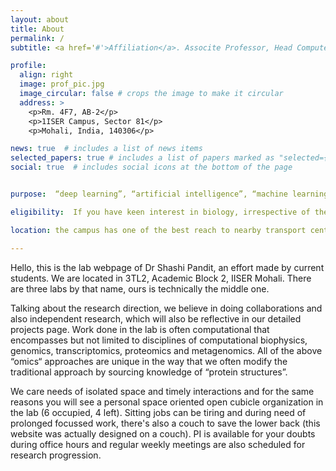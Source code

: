 ```yaml
---
layout: about
title: About
permalink: /
subtitle: <a href='#'>Affiliation</a>. Associte Professor, Head Computer Centre, Department of Biological Sciences, Indian Institute of Science Education and Research, Mohali.

profile:
  align: right
  image: prof_pic.jpg
  image_circular: false # crops the image to make it circular
  address: >
    <p>Rm. 4F7, AB-2</p>
    <p>1ISER Campus, Sector 81</p>
    <p>Mohali, India, 140306</p>

news: true  # includes a list of news items
selected_papers: true # includes a list of papers marked as "selected={true}"
social: true  # includes social icons at the bottom of the page


purpose:  “deep learning”, “artificial intelligence”, “machine learning”, “python”, “R”. How often do you hear those words in your everyday life ?. words and technology may have fancied out today but such were the bread and butter for bioinformaticians and computational biologists for a long time. For instance, Hidden markov models (HMM) based HMMER has been in use since 1998 and has been widely employed for sequence analysis oftentimes to date. No, we don't do method development like that, but prefer sourcing their applications to solve atypical open ended questions that encompass broad disciplines of biology and occasionally math, physics and chemistry also. Proteins are now in focus again, thanks to a flurry of computational prediction by alphafold and same goes for the scarcely focussed aspects of protein computational structural biology. In case you are interested in mechanical understanding of strength impartition in proteins, solving puzzles of what makes or doesn’t protein structure aberrant or susceptible to mutations, designing proteins for new purposes, antibody antigen immunopeptidome interactions,  or domain domain interactive packings, our lab is the place. We source both the knowledge of evolutionarily conservation and state of the art computational biophysical methods for their deal. Skills learnt/acquired in the lab, will be helpful to you for continuing your career in either academia or industry.

eligibility:  If you have keen interest in biology, irrespective of the background you are welcome in the lab. Computational skills are least important and can be acquired in a month or two if you are disciplined and know how to click a mouse. Real talent we need is to interpret the generated data. 

location: the campus has one of the best reach to nearby transport central hubs, we are ~3 km away from Mohali railway station (SASN), ~8 km from Chandigarh Airport and adjoins Chandigarh (The City Beautiful), we are only a few hours away from hills queen shimla and cherish the festivity all year around in our campus. 

---
```


Hello, this is the lab webpage of Dr Shashi Pandit, an effort made by current students. We are located in 3TL2, Academic Block 2, IISER Mohali. There are three labs by that name, ours is technically the middle one. 

Talking about the research direction, we believe in doing collaborations and also independent research, which will also be reflective in our detailed projects page. Work done in the lab is often computational that encompasses but not limited to disciplines of computational biophysics, genomics, transcriptomics, proteomics and metagenomics. All of the above “omics“ approaches are unique in the way that we often modify the traditional approach by sourcing knowledge of “protein structures”.  

We care needs of isolated space and timely interactions and for the same reasons you will see a personal space oriented open cubicle organization in the lab (6 occupied, 4 left). Sitting jobs can be tiring and during need of prolonged focussed work, there's also a couch to save the lower back (this website was actually designed on a couch). PI is available for your doubts during office hours and regular weekly meetings are also scheduled for research progression.    
